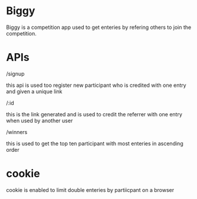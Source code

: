 # Biggy
Biggy is a competition app used to get enteries by refering others to join the competition.

# APIs

/signup

this api is used too register new participant who is credited with one entry and given a unique link

/:id

this is the link generated and is used to credit the referrer with one entry when used by another user 

/winners

this is used to get the top ten participant with most enteries in ascending order

# cookie

cookie is enabled to limit double enteries by partiicpant on a browser
